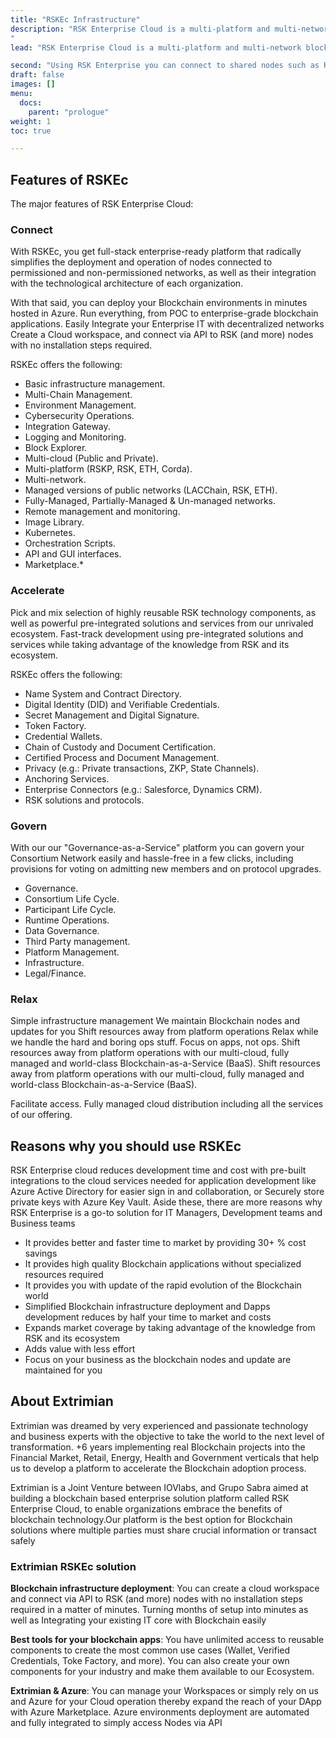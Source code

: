 ```yaml
---
title: "RSKEc Infrastructure"
description: "RSK Enterprise Cloud is a multi-platform and multi-network block chain as a service (Baas) for building and running truly decentralised applications. With RSK enterprise you can fast track your ability to build, manage and deploy your Blockchain networks and apps at scale.
"
lead: "RSK Enterprise Cloud is a multi-platform and multi-network block chain as a service (Baas) for building and running truly decentralised applications. With RSK Enterprise you can fast track your ability to build, manage and deploy your Blockchain networks and apps at scale."

second: "Using RSK Enterprise you can connect to shared nodes such as RSK, Lacchain and Ethereum(and more soon) and start sending transactions right away or create your own HyperLedger Besu networks in minutes."
draft: false
images: []
menu:
  docs:
    parent: "prologue"
weight: 1
toc: true

---
```


## Features of RSKEc

The major features of RSK Enterprise Cloud: 

### Connect

<!-- {{< alert icon="👉" text="The Tutorial is intended for novice to intermediate users." >}} -->
With RSKEc, you get full-stack enterprise-ready platform that radically simplifies the deployment and operation of nodes connected to permissioned and non-permissioned networks, as well as their integration with the technological architecture of each organization. 

With that said, you can deploy your Blockchain environments in minutes hosted in Azure.
Run everything, from POC to enterprise-grade blockchain applications.
Easily Integrate your Enterprise IT with decentralized networks
Create a Cloud workspace, and connect via API to RSK (and more) nodes with no installation steps required.

RSKEc offers the following:

* Basic infrastructure management.
* Multi-Chain Management.
* Environment Management.
* Cybersecurity Operations.
* Integration Gateway.
* Logging and Monitoring.
* Block Explorer.
* Multi-cloud (Public and Private).
* Multi-platform (RSKP, RSK, ETH, Corda).
* Multi-network.
* Managed versions of public networks (LACChain, RSK, ETH).
* Fully-Managed, Partially-Managed & Un-managed networks.
* Remote management and monitoring.
* Image Library.
* Kubernetes.
* Orchestration Scripts.
* API and GUI interfaces.
* Marketplace.*



### Accelerate

<!-- {{< alert icon="👉" text="The Quick Start is intended for intermediate to advanced users." >}} -->
Pick and mix selection of highly reusable RSK technology components, as well as powerful pre-integrated solutions and services from our unrivaled ecosystem. Fast-track development using pre-integrated solutions and services while taking advantage of the knowledge from RSK and its ecosystem.

RSKEc offers the following:
* Name System and Contract Directory.
* Digital Identity (DID) and Verifiable Credentials.
* Secret Management and Digital Signature.
* Token Factory.
* Credential Wallets.
* Chain of Custody and Document Certification.
* Certified Process and Document Management.
* Privacy (e.g.: Private transactions, ZKP, State Channels).
* Anchoring Services.
* Enterprise Connectors (e.g.: Salesforce, Dynamics CRM).
* RSK solutions and protocols.


### Govern

With our our "Governance-as-a-Service" platform you can govern your Consortium Network easily and hassle-free in a few clicks, including provisions for voting on admitting new members and on protocol upgrades.

* Governance.
* Consortium Life Cycle.
* Participant Life Cycle.
* Runtime Operations.
* Data Governance.
* Third Party management.
* Platform Management.
* Infrastructure.
* Legal/Finance.


### Relax

Simple infrastructure management We maintain Blockchain nodes and updates for you Shift resources away from platform operations
Relax while we handle the hard and boring ops stuff.
Focus on apps, not ops. Shift resources away from platform operations with
our multi-cloud, fully managed and world-class Blockchain-as-a-Service (BaaS).
Shift resources away from platform operations with our multi-cloud, fully managed and world-class Blockchain-as-a-Service (BaaS). 

Facilitate access.
Fully managed cloud distribution including all the services of our offering.

## Reasons why you should use RSKEc

RSK Enterprise cloud reduces development time and cost with pre-built integrations to the cloud services needed for application development like Azure Active Directory for easier sign in and collaboration, or Securely store private keys with Azure Key Vault.
Aside these, there are more reasons why RSK Enterprise is a go-to solution for IT Managers, Development teams and Business teams

* It provides better and faster time to market by providing 30+ % cost savings
* It provides high quality Blockchain applications without specialized resources required
* It provides you with update of the rapid evolution of the Blockchain world
* Simplified Blockchain infrastructure deployment and Dapps development reduces by half your time to market and costs
* Expands market coverage by taking advantage of the knowledge from RSK and its ecosystem 
* Adds value with less effort
* Focus on your business as the blockchain nodes and update are maintained for you 


## About Extrimian

Extrimian was dreamed by very experienced and passionate technology and business experts with the objective to take the world to the next level of transformation. +6 years implementing real Blockchain projects into the Financial Market, Retail, Energy, Health and Government verticals that help us to develop a platform to accelerate the Blockchain adoption process.

Extrimian is a Joint Venture between IOVlabs, and Grupo Sabra aimed at building a blockchain based enterprise solution platform called RSK Enterprise Cloud, to enable organizations embrace the benefits of blockchain technology.Our platform is the best option for Blockchain solutions where multiple parties must share crucial information or transact safely 

### Extrimian RSKEc solution
**Blockchain infrastructure deployment**: You can create a cloud workspace and connect via API to RSK (and more) nodes with no installation steps required in a matter of minutes. Turning months of setup into minutes as well as Integrating your existing IT core with Blockchain easily


**Best tools for your blockchain apps**: You have unlimited access to reusable components to create the most common use cases (Wallet, Verified Credentials, Toke Factory, and more). You can also create your own components for your industry and make them available to our Ecosystem.

**Extrimian & Azure**: You can manage your Workspaces or simply rely on us and Azure for your Cloud operation thereby expand the reach of your DApp with Azure Marketplace. Azure environments deployment  are automated and fully integrated to simply access Nodes via API



